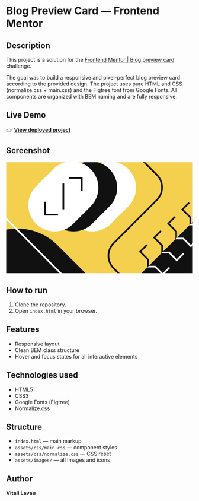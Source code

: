 # Blog Preview Card — Frontend Mentor

## Description

This project is a solution for the [Frontend Mentor | Blog preview card](https://www.frontendmentor.io/challenges/blog-preview-card-ckPaj01IcS) challenge.

The goal was to build a responsive and pixel-perfect blog preview card according to the provided design. The project uses pure HTML and CSS (normalize.css + main.css) and the Figtree font from Google Fonts. All components are organized with BEM naming and are fully responsive.

## Live Demo

👉 **[View deployed project](https://vitali-lavau.github.io/blog-preview-card/)**  

## Screenshot

![Component preview](assets/images/illustration-article.svg)

## How to run

1. Clone the repository.
2. Open `index.html` in your browser.

## Features

- Responsive layout
- Clean BEM class structure
- Hover and focus states for all interactive elements

## Technologies used

- HTML5
- CSS3
- Google Fonts (Figtree)
- Normalize.css

## Structure

- `index.html` — main markup
- `assets/css/main.css` — component styles
- `assets/css/normalize.css` — CSS reset
- `assets/images/` — all images and icons

## Author

**Vitali Lavau**